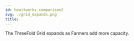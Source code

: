 ```yaml
---
id: howitworks_comparison2
svg: ./grid_expands.png
title: 
---
```


The ThreeFold Grid expands as Farmers add more capacity.
